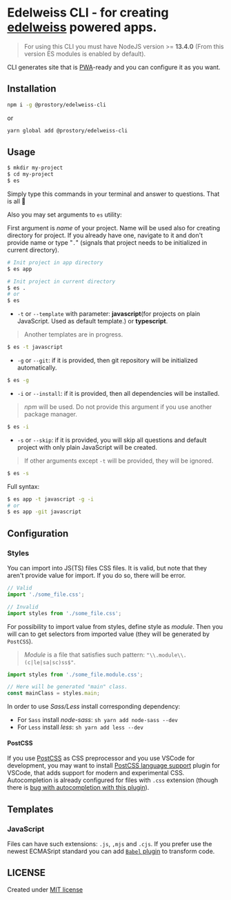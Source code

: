 # Edelweiss CLI - for creating [edelweiss](https://github.com/YevhenKap/edelweiss) powered apps.

> For using this CLI you must have NodeJS version >= **13.4.0** (From this version ES modules is enabled by default).

CLI generates site that is [PWA](https://developer.mozilla.org/en-US/docs/Web/Progressive_web_apps)-ready and you can configure it as you want.

## Installation

```sh
npm i -g @prostory/edelweiss-cli
```

or

```sh
yarn global add @prostory/edelweiss-cli
```

## Usage

```sh
$ mkdir my-project
$ cd my-project
$ es
```

Simply type this commands in your terminal and answer to questions. That is all 🤗

Also you may set arguments to `es` utility:

First argument is _name_ of your project. Name will be used also for creating directory for project. If you already have one, navigate to it and don't provide name or type "`.`" (signals that project needs to be initialized in current directory).

```sh
# Init project in app directory
$ es app
```

```sh
# Init project in current directory
$ es .
# or
$ es
```

- `-t` or `--template` with parameter: **javascript**(for projects on plain JavaScript. Used as default template.) or **typescript**.

> Another templates are in progress.

```sh
$ es -t javascript
```

- `-g` or `--git`: if it is provided, then git repository will be initialized automatically.

```sh
$ es -g
```

- `-i` or `--install`: if it is provided, then all dependencies will be installed.

> _npm_ will be used. Do not provide this argument if you use another package manager.

```sh
$ es -i
```

- `-s` or `--skip`: if it is provided, you will skip all questions and default project with only plain JavaScript will be created.

> If other arguments except `-t` will be provided, they will be ignored.

```sh
$ es -s
```

Full syntax:

```sh
$ es app -t javascript -g -i
# or
$ es app -git javascript
```

## Configuration

### Styles

You can import into JS(TS) files CSS files. It is valid, but note that they aren't provide value for import. If you do so, there will be error.

```ts
// Valid
import './some_file.css';

// Invalid
import styles from './some_file.css';
```

For possibility to import value from styles, define style as _module_. Then you will can to get selectors from imported value (they will be generated by `PostCSS`).

> _Module_ is a file that satisfies such pattern: `"\\.module\\.(c|le|sa|sc)ss$"`.

```ts
import styles from './some_file.module.css';

// Here will be generated "main" class.
const mainClass = styles.main;
```

In order to use _Sass/Less_ install corresponding dependency:

- For `Sass` install _node-sass_: ```sh yarn add node-sass --dev```
- For `Less` install _less_: ```sh yarn add less --dev```

#### PostCSS

If you use [PostCSS](https://postcss.org) as CSS preprocessor and you use VSCode for development, you may want to install [PostCSS language support](https://github.com/csstools/postcss-language) plugin for VSCode, that adds support for modern and experimental CSS. Autocompletion is already configured for files with `.css` extension (though there is [bug with autocompletion with this plugin](https://github.com/csstools/postcss-language/issues/2)).

## Templates

### JavaScript

Files can have such extensions: `.js`, `,mjs` and `.cjs`.
If you prefer use the newest ECMASript standard you can add [`Babel` plugin](https://github.com/rollup/plugins/tree/master/packages/babel) to transform code.

## LICENSE

Created under [MIT license](LICENSE)
